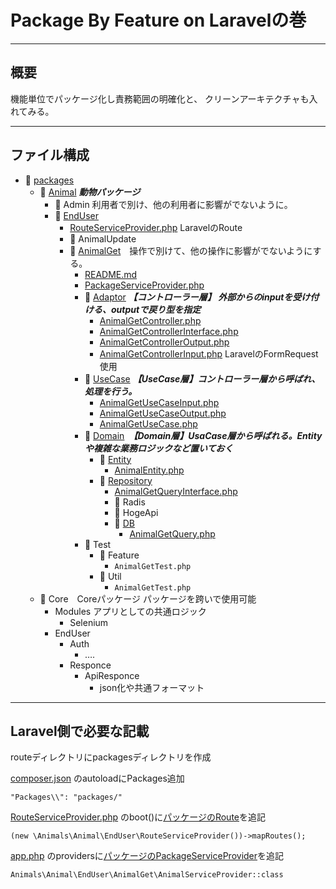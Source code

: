 # Package By Feature on Laravelの巻

---

## 概要

機能単位でパッケージ化し責務範囲の明確化と、 クリーンアーキテクチャも入れてみる。

---

## ファイル構成

- 📁 [packages](packages)
    - 📁 [Animal](packages%2FAnimal) **_動物パッケージ_**
        - 📁 Admin 利用者で別け、他の利用者に影響がでないように。
        - 📁 [EndUser](packages%2FAnimal%2FEndUser)
            - [RouteServiceProvider.php](packages%2FAnimal%2FEndUser%2FRouteServiceProvider.php) LaravelのRoute
            - 📁 AnimalUpdate
            - 📁 [AnimalGet](packages%2FAnimal%2FEndUser%2FAnimalGet)　操作で別けて、他の操作に影響がでないようにする。
                - [README.md](packages%2FAnimal%2FEndUser%2FAnimalGet%2FREADME.md)
                - [PackageServiceProvider.php](packages%2FAnimal%2FEndUser%2FAnimalGet%2FPackageServiceProvider.php)
                - 📁 [Adaptor](packages%2FAnimal%2FEndUser%2FAnimalGet%2FAdaptor) **_【コントローラー層】 外部からのinputを受け付ける、outputで戻り型を指定_**
                    - [AnimalGetController.php](packages%2FAnimal%2FEndUser%2FAnimalGet%2FAdaptor%2FAnimalGetController.php)
                    - [AnimalGetControllerInterface.php](packages%2FAnimal%2FEndUser%2FAnimalGet%2FAdaptor%2FAnimalGetControllerInterface.php)
                    - [AnimalGetControllerOutput.php](packages%2FAnimal%2FEndUser%2FAnimalGet%2FAdaptor%2FAnimalGetControllerOutput.php)
                    - [AnimalGetControllerInput.php](packages%2FAnimal%2FEndUser%2FAnimalGet%2FAdaptor%2FAnimalGetControllerInput.php) LaravelのFormRequest使用
                - 📁 [UseCase](packages%2FAnimal%2FEndUser%2FAnimalGet%2FUseCase) **_【UseCase層】コントローラー層から呼ばれ、処理を行う。_**
                    - [AnimalGetUseCaseInput.php](packages%2FAnimal%2FEndUser%2FAnimalGet%2FUseCase%2FAnimalGetUseCaseInput.php) 
                    - [AnimalGetUseCaseOutput.php](packages%2FAnimal%2FEndUser%2FAnimalGet%2FUseCase%2FAnimalGetUseCaseOutput.php) 
                    - [AnimalGetUseCase.php](packages%2FAnimal%2FEndUser%2FAnimalGet%2FUseCase%2FAnimalGetUseCase.php)
                - 📁 [Domain](packages%2FAnimal%2FEndUser%2FAnimalGet%2FDomain)　**_【Domain層】UsaCase層から呼ばれる。Entityや複雑な業務ロジックなど置いておく_**
                    - 📁 [Entity](packages%2FAnimal%2FEndUser%2FAnimalGet%2FDomain%2FEntity)
                        - [AnimalEntity.php](packages%2FAnimal%2FEndUser%2FAnimalGet%2FDomain%2FEntity%2FAnimalEntity.php)
                    - 📁 [Repository](packages%2FAnimal%2FEndUser%2FAnimalGet%2FDomain%2FDomain%2FRepository)
                         - [AnimalGetQueryInterface.php](packages%2FAnimal%2FEndUser%2FAnimalGet%2FDomain%2FRepository%2FAnimalGetQueryInterface.php)
                         - 📁 Radis
                         - 📁 HogeApi
                         - 📁 [DB](packages%2FAnimal%2FEndUser%2FAnimalGet%2FDomain%2FRepository%2FDB)
                             - [AnimalGetQuery.php](packages%2FAnimal%2FEndUser%2FAnimalGet%2FDomain%2FRepository%2FDB%2FAnimalGetQuery.php)
                - 📁 Test
                    - 📁 Feature
                        - `AnimalGetTest.php`
                    - 📁 Util
                        - `AnimalGetTest.php`
    - 📁 Core　Coreパッケージ パッケージを跨いで使用可能
        - Modules アプリとしての共通ロジック
          - Selenium
        - EndUser
            - Auth
                - ….
            - Responce
                - ApiResponce
                    - json化や共通フォーマット


---

## Laravel側で必要な記載


routeディレクトリにpackagesディレクトリを作成

 [composer.json](composer.json) のautoloadにPackages追加

```
"Packages\\": "packages/"
```

 [RouteServiceProvider.php](app%2FProviders%2FRouteServiceProvider.php) のboot()に[パッケージのRoute](packages%2FAnimal%2FEndUser%2FRouteServiceProvider.php)を追記

```
(new \Animals\Animal\EndUser\RouteServiceProvider())->mapRoutes();
```

 [app.php](config%2Fapp.php) のprovidersに[パッケージのPackageServiceProvider](packages%2FAnimal%2FEndUser%2FAnimalGet%2FPackageServiceProvider.php)を追記

```
Animals\Animal\EndUser\AnimalGet\AnimalServiceProvider::class
```


